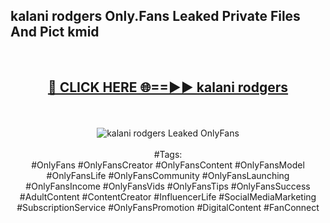 <h2>kalani rodgers Only.Fans Leaked Private Files And Pict kmid</h2>
<br>
<div align="center">
<h2><a href="https://mediafiles.top/kalani_rodgers" rel="nofollow">🔴 CLICK HERE 🌐==►► kalani rodgers</a></h2>
<br>
<br>
<a href="https://mediafiles.top/kalani_rodgers" rel="nofollow" data-target="animated-image.originalLink"><img src="https://i.ibb.co.com/WyWwxjT/player-gif2.gif" alt="kalani rodgers Leaked OnlyFans" style="max-width: 100%; display: inline-block;" data-target="animated-image.originalImage"></a>
<br><br>
#Tags:
<br>
#OnlyFans #OnlyFansCreator #OnlyFansContent #OnlyFansModel #OnlyFansLife #OnlyFansCommunity #OnlyFansLaunching #OnlyFansIncome #OnlyFansVids #OnlyFansTips #OnlyFansSuccess #AdultContent #ContentCreator #InfluencerLife #SocialMediaMarketing #SubscriptionService #OnlyFansPromotion #DigitalContent #FanConnect
</div>
<br>